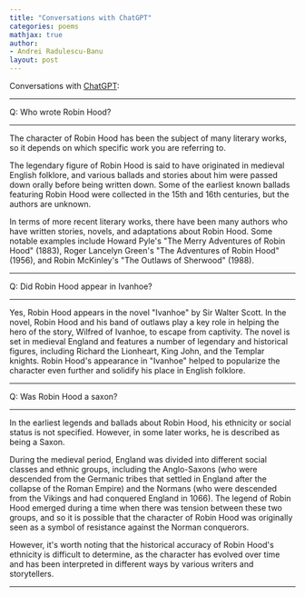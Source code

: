 ```yaml
---
title: "Conversations with ChatGPT"
categories: poems
mathjax: true
author:
- Andrei Radulescu-Banu
layout: post
---
```


Conversations with [ChatGPT](https://openai.com/blog/chatgpt/):

---

Q: Who wrote Robin Hood?

---

The character of Robin Hood has been the subject of many literary works, so it depends on which specific work you are referring to.

The legendary figure of Robin Hood is said to have originated in medieval English folklore, and various ballads and stories about him were passed down orally before being written down. Some of the earliest known ballads featuring Robin Hood were collected in the 15th and 16th centuries, but the authors are unknown.

In terms of more recent literary works, there have been many authors who have written stories, novels, and adaptations about Robin Hood. Some notable examples include Howard Pyle's "The Merry Adventures of Robin Hood" (1883), Roger Lancelyn Green's "The Adventures of Robin Hood" (1956), and Robin McKinley's "The Outlaws of Sherwood" (1988).

---

Q: Did Robin Hood appear in Ivanhoe?

---

Yes, Robin Hood appears in the novel "Ivanhoe" by Sir Walter Scott. In the novel, Robin Hood and his band of outlaws play a key role in helping the hero of the story, Wilfred of Ivanhoe, to escape from captivity. The novel is set in medieval England and features a number of legendary and historical figures, including Richard the Lionheart, King John, and the Templar knights. Robin Hood's appearance in "Ivanhoe" helped to popularize the character even further and solidify his place in English folklore.

---

Q: Was Robin Hood a saxon?

---

In the earliest legends and ballads about Robin Hood, his ethnicity or social status is not specified. However, in some later works, he is described as being a Saxon.

During the medieval period, England was divided into different social classes and ethnic groups, including the Anglo-Saxons (who were descended from the Germanic tribes that settled in England after the collapse of the Roman Empire) and the Normans (who were descended from the Vikings and had conquered England in 1066). The legend of Robin Hood emerged during a time when there was tension between these two groups, and so it is possible that the character of Robin Hood was originally seen as a symbol of resistance against the Norman conquerors.

However, it's worth noting that the historical accuracy of Robin Hood's ethnicity is difficult to determine, as the character has evolved over time and has been interpreted in different ways by various writers and storytellers.

---

